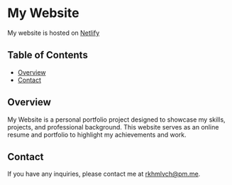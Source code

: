 # My Website

My website is hosted on [Netlify](https://rkhmlvch.netlify.app)

## Table of Contents

- [Overview](#overview)
- [Contact](#contact)

## Overview

My Website is a personal portfolio project designed to showcase my skills, projects, and professional background. This website serves as an online resume and portfolio to highlight my achievements and work.

## Contact

If you have any inquiries, please contact me at rkhmlvch@pm.me.
